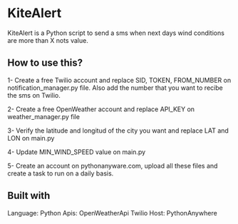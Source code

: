 # KiteAlert
KiteAlert is a Python script to send a sms when next days wind conditions are more than X nots value.

## How to use this? 
1- Create a free Twilio account and replace SID, TOKEN, FROM_NUMBER on notification_manager.py file. Also add the number that you want to recibe the sms on Twilio. 

2- Create a free OpenWeather account and replace API_KEY on weather_manager.py file 

3- Verify the latitude and longitud of the city you want and replace LAT and LON on main.py

4- Update MIN_WIND_SPEED value on main.py

5- Create an account on pythonanyware.com, upload all these files and create a task to run on a daily basis.

## Built with

Language: Python
Apis: OpenWeatherApi Twilio
Host: PythonAnywhere

